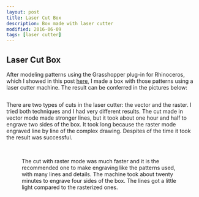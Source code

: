 ```yaml
---
layout: post
title: Laser Cut Box
description: Box made with laser cutter
modified: 2016-06-09
tags: [laser cutter]
---
```


## Laser Cut Box

After modeling patterns using the Grasshopper plug-in for Rhinoceros, which I showed in this post [here](http://jfunatsu.github.io/grasshopper-box/), I made a box with those patterns using a laser cutter machine. The result can be conferred in the pictures below:

<figure>
<a href="/images/box-picture1.JPG"><img src="/images/box-picture1.JPG" alt=""></a>
</Figure>

There are two types of cuts in the laser cutter: the vector and the raster. I tried both techniques and I had very different results.
The cut made in vector mode made stronger lines, but it took about one hour and half to engrave two sides of the box. It took long because the raster mode engraved line by line of the complex drawing. Despites of the time it took the result was successful.

<figure class="half">
	<a href="/images/box-picture2.JPG"><img src="/images/box-picture2.JPG" alt=""></a>
	<a href="/images/box-picture3.JPG"><img src="/images/box-picture3.JPG" alt=""></a>

The cut with raster mode was much faster and it is the recommended one to make engraving like the patterns used, with many lines and details. The machine took about twenty minutes to engrave four sides of the box. The lines got a little light compared to the rasterized ones.

<figure class="half">
	<a href="/images/box-picture4.JPG"><img src="/images/box-picture4.JPG" alt=""></a>
	<a href="/images/box-picture5.JPG"><img src="/images/box-picture4.JPG" alt=""></a>
	
<figure class="half">
	<a href="/images/box-picture6.JPG"><img src="/images/box-picture6.JPG" alt=""></a>
	<a href="/images/box-picture7.JPG"><img src="/images/box-picture7.JPG" alt=""></a>
